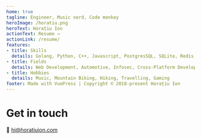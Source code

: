 ```yaml
---
home: true
tagline: Engineer, Music nerd, Code monkey
heroImage: /horatiu.png
heroText: Horațiu Ion
actionText: Resume →
actionLink: /resume/
features:
- title: Skills
  details: Golang, Python, C++, Javascript, PostgresSQL, SQLite, Redis, AWS, MongoDB, zeromq, rabbitmq, Docker
- title: Fields
  details: Web Development, Automotive, Infosec, Cross-Platform Development
- title: Hobbies
  details: Music, Mountain Biking, Hiking, Travelling, Gaming
footer: Made with VuePress | Copyright © 2018-present Horațiu Ion
---
```


# Get in touch

:email: <hi@horatiuion.com>
